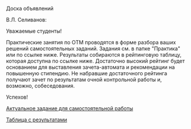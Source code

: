 Доска объявлений 

В.Л. Селиванов:

Уважаемые студенты!

Практические занятия по ОТМ проводятся в форме разбора ваших решений самостоятельных заданий. Задания см. в папке "Практика" или по ссылке ниже. 
Результаты собираются в рейтинговую таблицу, которая доступна по ссылке ниже. Достаточно высокий рейтинг будет основанием для выставления зачета-автомата и рекомендации на повышенную стипендию. Не набравшие достаточного рейтинга получают зачет по результатам очной контрольной работы и, возможно, собеседования. 

Успехов!

  

[Актуальное задание для самостоятельной работы](https://docs.yandex.ru/docs/view?url=ya-disk%3A%2F%2F%2Fdisk%2FTask6.pdf&name=Task6.pdf&uid=246453&nosw=1)



[Таблица с результатами](https://docs.google.com/spreadsheets/d/1evWp-Hhzs36jRN7MhpjcBVy7LAIIiQPZFxvZDyPBJHM/edit#gid=0)
